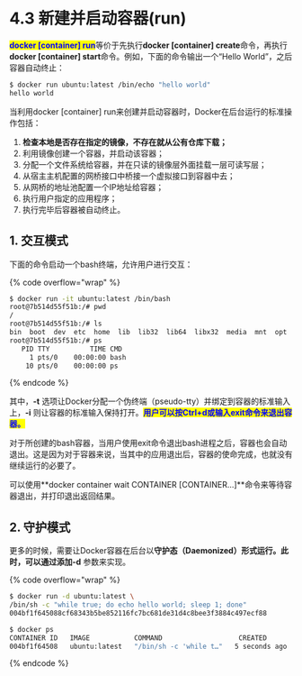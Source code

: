 # 4.3 新建并启动容器(run)

<mark style="color:blue;">**docker \[container] run**</mark>等价于先执行**docker \[container] create**命令，再执行**docker \[container] start**命令。例如，下面的命令输出一个“Hello World”，之后容器自动终止：

```bash
$ docker run ubuntu:latest /bin/echo "hello world"
hello world
```

当利用docker \[container] run来创建并启动容器时，Docker在后台运行的标准操作包括：

1. **检查本地是否存在指定的镜像，不存在就从公有仓库下载；**
2. 利用镜像创建一个容器，并启动该容器；
3. 分配一个文件系统给容器，并在只读的镜像层外面挂载一层可读写层；
4. 从宿主主机配置的网桥接口中桥接一个虚拟接口到容器中去；
5. 从网桥的地址池配置一个IP地址给容器；
6. 执行用户指定的应用程序；
7. 执行完毕后容器被自动终止。

## 1. 交互模式

下面的命令启动一个bash终端，允许用户进行交互：

{% code overflow="wrap" %}
```bash
$ docker run -it ubuntu:latest /bin/bash
root@7b514d55f51b:/# pwd
/
root@7b514d55f51b:/# ls
bin  boot  dev  etc  home  lib  lib32  lib64  libx32  media  mnt  opt  proc  root  run  sbin  srv  sys  tmp  usr  var
root@7b514d55f51b:/# ps
   PID TTY          TIME CMD
     1 pts/0    00:00:00 bash
    10 pts/0    00:00:00 ps
```
{% endcode %}

其中，**-t** 选项让Docker分配一个伪终端（pseudo-tty）并绑定到容器的标准输入上，**-i** 则让容器的标准输入保持打开。<mark style="color:blue;">**用户可以按Ctrl+d或输入exit命令来退出容器。**</mark>

对于所创建的bash容器，当用户使用exit命令退出bash进程之后，容器也会自动退出。这是因为对于容器来说，当其中的应用退出后，容器的使命完成，也就没有继续运行的必要了。

可以使用**docker container wait CONTAINER \[CONTAINER...]**命令来等待容器退出，并打印退出返回结果。

## 2. 守护模式

更多的时候，需要让Docker容器在后台以**守护态（Daemonized）**形式运行。此时，可以通过添加**-d** 参数来实现。

{% code overflow="wrap" %}
```bash
$ docker run -d ubuntu:latest \
/bin/sh -c "while true; do echo hello world; sleep 1; done"
004bf1f645088cf68343b5be852116fc7bc681de31d4c8bee3f3884c497ecf88

$ docker ps
CONTAINER ID   IMAGE           COMMAND                   CREATED          STATUS          PORTS     NAMES
004bf1f64508   ubuntu:latest   "/bin/sh -c 'while t…"   5 seconds ago    Up 2 seconds              xenodochial_thompson
```
{% endcode %}

